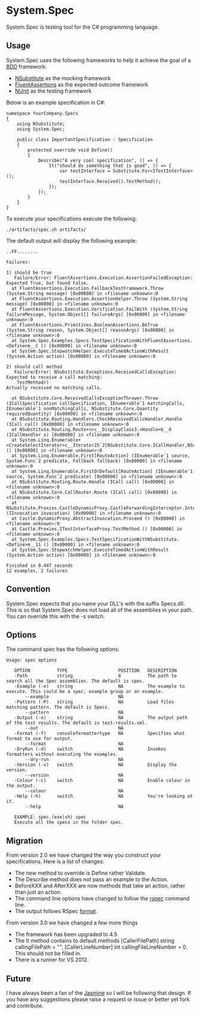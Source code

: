 System.Spec
===========

System.Spec is testing tool for the C# programming language.

Usage
-----

System.Spec uses the following frameworks to help it achieve the goal of a [BDD](http://en.wikipedia.org/wiki/Behavior-driven_development) framework:

-	[NSubstitute](http://nsubstitute.github.com/) as the mocking framework
- 	[FluentAssertions](http://fluentassertions.codeplex.com/) as the expected outcome framework
-	[NUnit](http://www.nunit.org/) as the testing framework

Below is an example specification in C#:

	namespace YourCompany.Specs
	{
	    using NSubstitute;
	    using System.Spec;

	    public class ImportantSpecification : Specification
	    {
	        protected override void Define()
	        {
	            Describe("A very cool specification", () => {
                    It("should do something that is good", () => {
                        var testInterface = Substitute.For<ITestInterface>();
                        testInterface.Received().TestMethod();
                    });
                });
	        }
	    }
	}

To execute your specifications execute the following:
	
	./artifacts/spec.sh artifacts/

The default output will display the following example:

	..FF........

    Failures:

    1) should be true
       Failure/Error: FluentAssertions.Execution.AssertionFailedException: Expected True, but found False.
      at FluentAssertions.Execution.FallbackTestFramework.Throw (System.String message) [0x00000] in <filename unknown>:0
      at FluentAssertions.Execution.AssertionHelper.Throw (System.String message) [0x00000] in <filename unknown>:0
      at FluentAssertions.Execution.Verification.FailWith (System.String failureMessage, System.Object[] failureArgs) [0x00000] in <filename unknown>:0
      at FluentAssertions.Primitives.BooleanAssertions.BeTrue (System.String reason, System.Object[] reasonArgs) [0x00000] in <filename unknown>:0
      at System.Spec.Examples.Specs.TestSpecificationWithFluentAssertions.<Define>m__C () [0x00000] in <filename unknown>:0
      at System.Spec.StopwatchHelper.ExecuteTimedActionWithResult (System.Action action) [0x00000] in <filename unknown>:0

    2) should call method
       Failure/Error: NSubstitute.Exceptions.ReceivedCallsException: Expected to receive a call matching:
    	TestMethod()
    Actually received no matching calls.

      at NSubstitute.Core.ReceivedCallsExceptionThrower.Throw (ICallSpecification callSpecification, IEnumerable`1 matchingCalls, IEnumerable`1 nonMatchingCalls, NSubstitute.Core.Quantity requiredQuantity) [0x00000] in <filename unknown>:0
      at NSubstitute.Routing.Handlers.CheckReceivedCallsHandler.Handle (ICall call) [0x00000] in <filename unknown>:0
      at NSubstitute.Routing.Route+<>c__DisplayClass3.<Handle>b__0 (ICallHandler x) [0x00000] in <filename unknown>:0
      at System.Linq.Enumerable+<CreateSelectIterator>c__Iterator25`2[NSubstitute.Core.ICallHandler,NSubstitute.Core.RouteAction].MoveNext () [0x00000] in <filename unknown>:0
      at System.Linq.Enumerable.First[RouteAction] (IEnumerable`1 source, System.Func`2 predicate, Fallback fallback) [0x00000] in <filename unknown>:0
      at System.Linq.Enumerable.FirstOrDefault[RouteAction] (IEnumerable`1 source, System.Func`2 predicate) [0x00000] in <filename unknown>:0
      at NSubstitute.Routing.Route.Handle (ICall call) [0x00000] in <filename unknown>:0
      at NSubstitute.Core.CallRouter.Route (ICall call) [0x00000] in <filename unknown>:0
      at NSubstitute.Proxies.CastleDynamicProxy.CastleForwardingInterceptor.Intercept (IInvocation invocation) [0x00000] in <filename unknown>:0
      at Castle.DynamicProxy.AbstractInvocation.Proceed () [0x00000] in <filename unknown>:0
      at Castle.Proxies.ITestInterfaceProxy.TestMethod () [0x00000] in <filename unknown>:0
      at System.Spec.Examples.Specs.TestSpecificationWithNSubstitute.<Define>m__11 () [0x00000] in <filename unknown>:0
      at System.Spec.StopwatchHelper.ExecuteTimedActionWithResult (System.Action action) [0x00000] in <filename unknown>:0

    Finished in 0.447 seconds
    12 examples, 2 failures

Convention
----------

System.Spec expects that you name your DLL's with the suffix Specs.dll. This is so that System.Spec does not load all of the assemblies in your path. You can override this with the -s switch.

Options
-------

The command spec has the following options:

    Usage: spec options

       OPTION          TYPE                   POSITION   DESCRIPTION
       -Path           string                 0          The path to search all the Spec assemblies. The default is spec.
       -Example (-e)   string                 NA         The example to execute. This could be a spec, example group or an example.
           --example                          NA
       -Pattern (-P)   string                 NA         Load files matching pattern. The default is Specs.
           --pattern                          NA
       -Output (-o)    string                 NA         The output path of the test results. The default is test-results.xml.
           --out                              NA
       -Format (-f)    consoleformattertype   NA         Specifies what format to use for output.
           --format                           NA
       -DryRun (-d)    switch                 NA         Invokes formatters without executing the examples.
           --dry-run                          NA
       -Version (-v)   switch                 NA         Display the version.
           --version                          NA
       -Colour (-c)    switch                 NA         Enable colour in the output.
           --colour                           NA
       -Help (-h)      switch                 NA         You're looking at it.
           --help                             NA

       EXAMPLE: spec.(exe|sh) spec
       Execute all the specs in the folder spec.

Migration
---------

From version 2.0 we have changed the way you construct your specifications. Here is a list of changes:

- The new method to override is Define rather Validate.
- The Describe method does not pass an example to the Action.
- BeforeXXX and AfterXXX are now methods that take an action, rather than just an action.
- The command line options have changed to follow the [rspec](https://www.relishapp.com/rspec/rspec-core/v/2-13/docs/command-line) command line.
- The output follows RSpec [format](https://www.relishapp.com/rspec/rspec-core/v/2-13/docs/command-line/format-option).

From version 3.0 we have changed a few more things

- The framework has been upgraded to 4.5
- The It method contains to default methods [CallerFilePath] string callingFilePath = "", [CallerLineNumber] int callingFileLineNumber = 0. This should not be filled in.
- There is a runner for VS 2012.

Future
------

I have always been a fan of the [Jasmine](https://jasmine.github.io/) so I will be following that design. If you have any suggestions please raise a request or issue or better yet fork and contribute.
